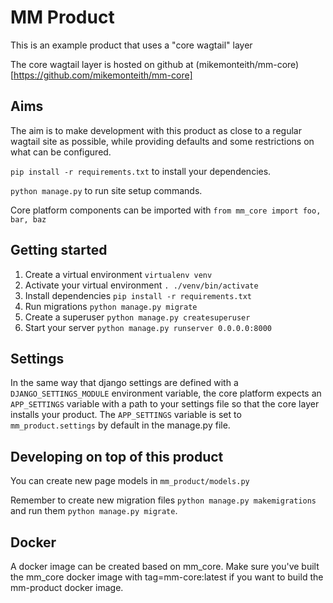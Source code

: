 # MM Product

This is an example product that uses a "core wagtail" layer

The core wagtail layer is hosted on github at (mikemonteith/mm-core)[https://github.com/mikemonteith/mm-core]

## Aims

The aim is to make development with this product as close to a regular wagtail site as possible,
while providing defaults and some restrictions on what can be configured.

`pip install -r requirements.txt` to install your dependencies.

`python manage.py` to run site setup commands.

Core platform components can be imported with `from mm_core import foo, bar, baz`

## Getting started

1. Create a virtual environment `virtualenv venv`
2. Activate your virtual environment `. ./venv/bin/activate`
3. Install dependencies `pip install -r requirements.txt`
4. Run migrations `python manage.py migrate`
5. Create a superuser `python manage.py createsuperuser`
6. Start your server `python manage.py runserver 0.0.0.0:8000`

## Settings

In the same way that django settings are defined with a `DJANGO_SETTINGS_MODULE` environment
variable, the core platform expects an `APP_SETTINGS` variable with a path to your
settings file so that the core layer installs your product.
The `APP_SETTINGS` variable is set to `mm_product.settings` by default in the manage.py file.

## Developing on top of this product

You can create new page models in `mm_product/models.py`

Remember to create new migration files `python manage.py makemigrations` and run
them `python manage.py migrate`.

## Docker

A docker image can be created based on mm_core.
Make sure you've built the mm_core docker image with tag=mm-core:latest if you want to
build the mm-product docker image.
